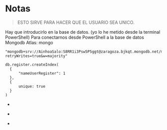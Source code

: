 # Notas
> ESTO SIRVE PARA HACER QUE EL USUARIO SEA UNICO.

Hay que introducirlo en la base de datos. (yo lo he metido desde la terminal PowerShell)
Para conectarnos desde PowerShell a la base de datos Mongodb Atlas: mongo 

```
"mongodb+srv://AinhoaSalo:S8RR1i3Psw5P5ggt@zaragoza.bjkqt.mongodb.net/myFirstDatabase?retryWrites=true&w=majority"
```

```
db.register.createIndex(
  {
      "nameUserRegister": 1
  },
  {
      unique: true
  }
)
```

- 
*
+
